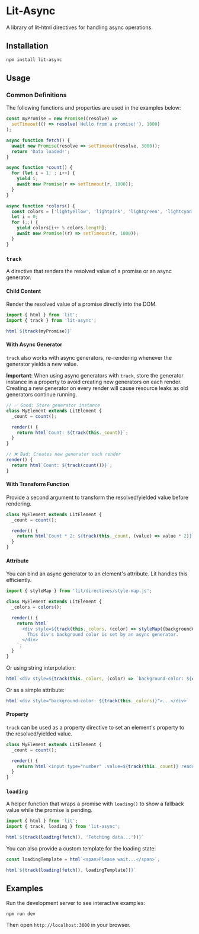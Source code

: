 # Lit-Async

A library of lit-html directives for handling async operations.

## Installation

```sh
npm install lit-async
```

## Usage

### Common Definitions

The following functions and properties are used in the examples below:

```typescript
const myPromise = new Promise((resolve) =>
  setTimeout(() => resolve('Hello from a promise!'), 1000)
);

async function fetch() {
  await new Promise(resolve => setTimeout(resolve, 3000));
  return 'Data loaded!';
}

async function *count() {
  for (let i = 1; ; i++) {
    yield i;
    await new Promise(r => setTimeout(r, 1000));
  }
}

async function *colors() {
  const colors = ['lightyellow', 'lightpink', 'lightgreen', 'lightcyan'];
  let i = 0;
  for (;;) {
    yield colors[i++ % colors.length];
    await new Promise((r) => setTimeout(r, 1000));
  }
}
```

### `track`

A directive that renders the resolved value of a promise or an async generator.

#### Child Content

Render the resolved value of a promise directly into the DOM.

```typescript
import { html } from 'lit';
import { track } from 'lit-async';

html`${track(myPromise)}`
```

#### With Async Generator

`track` also works with async generators, re-rendering whenever the generator yields a new value.

**Important**: When using async generators with `track`, store the generator instance in a property to avoid creating new generators on each render. Creating a new generator on every render will cause resource leaks as old generators continue running.

```typescript
// ✅ Good: Store generator instance
class MyElement extends LitElement {
  _count = count();

  render() {
    return html`Count: ${track(this._count)}`;
  }
}

// ❌ Bad: Creates new generator each render
render() {
  return html`Count: ${track(count())}`;
}
```

#### With Transform Function

Provide a second argument to transform the resolved/yielded value before rendering.

```typescript
class MyElement extends LitElement {
  _count = count();

  render() {
    return html`Count * 2: ${track(this._count, (value) => value * 2)}`;
  }
}
```

#### Attribute

You can bind an async generator to an element's attribute. Lit handles this efficiently.

```typescript
import { styleMap } from 'lit/directives/style-map.js';

class MyElement extends LitElement {
  _colors = colors();

  render() {
    return html`
      <div style=${track(this._colors, (color) => styleMap({backgroundColor: color}))}>
        This div's background color is set by an async generator.
      </div>
    `;
  }
}
```

Or using string interpolation:

```typescript
html`<div style=${track(this._colors, (color) => `background-color: ${color}`)}>...</div>`
```

Or as a simple attribute:

```typescript
html`<div style="background-color: ${track(this._colors)}">...</div>`
```

#### Property

`track` can be used as a property directive to set an element's property to the resolved/yielded value.

```typescript
class MyElement extends LitElement {
  _count = count();

  render() {
    return html`<input type="number" .value=${track(this._count)} readonly>`;
  }
}
```

### `loading`

A helper function that wraps a promise with `loading()` to show a fallback value while the promise is pending.

```typescript
import { html } from 'lit';
import { track, loading } from 'lit-async';

html`${track(loading(fetch(), 'Fetching data...'))}`
```

You can also provide a custom template for the loading state:

```typescript
const loadingTemplate = html`<span>Please wait...</span>`;

html`${track(loading(fetch(), loadingTemplate))}`
```

## Examples

Run the development server to see interactive examples:

```bash
npm run dev
```

Then open `http://localhost:3000` in your browser.
